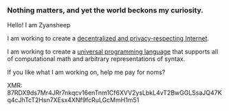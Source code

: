 ### Nothing matters, and yet the world beckons my curiosity.

Hello! I am Zyansheep

I am working to create a [decentralized and privacy-respecting Internet](https://dither.link/docs/dither.html).

I am working to create a [universal programming language](https://dither.link/docs/disp/disp.html) that supports all of computational math and arbitrary representations of syntax.

If you like what I am working on, help me pay for noms?

XMR: 87RDX9ds7Mr4JRr7nkqcv16enTnm1Cf6XVV2ysLbkL4vT2BwGGLSsaJQ47Kq4cJhTcT2Hsn7XEsx4XNf9fcRuLGcMmH1m51

